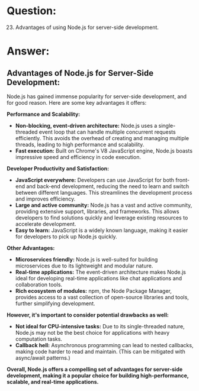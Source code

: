 # Question:

23. Advantages of using Node.js for server-side development.

# Answer:

## Advantages of Node.js for Server-Side Development:

Node.js has gained immense popularity for server-side development, and for good reason. Here are some key advantages it offers:

**Performance and Scalability:**

* **Non-blocking, event-driven architecture:** Node.js uses a single-threaded event loop that can handle multiple concurrent requests efficiently. This avoids the overhead of creating and managing multiple threads, leading to high performance and scalability.
* **Fast execution:** Built on Chrome's V8 JavaScript engine, Node.js boasts impressive speed and efficiency in code execution.

**Developer Productivity and Satisfaction:**

* **JavaScript everywhere:** Developers can use JavaScript for both front-end and back-end development, reducing the need to learn and switch between different languages. This streamlines the development process and improves efficiency.
* **Large and active community:** Node.js has a vast and active community, providing extensive support, libraries, and frameworks. This allows developers to find solutions quickly and leverage existing resources to accelerate development.
* **Easy to learn:** JavaScript is a widely known language, making it easier for developers to pick up Node.js quickly. 

**Other Advantages:**

* **Microservices friendly:** Node.js is well-suited for building microservices due to its lightweight and modular nature.
* **Real-time applications:** The event-driven architecture makes Node.js ideal for developing real-time applications like chat applications and collaboration tools.
* **Rich ecosystem of modules:** npm, the Node Package Manager, provides access to a vast collection of open-source libraries and tools, further simplifying development.

**However, it's important to consider potential drawbacks as well:**

* **Not ideal for CPU-intensive tasks:** Due to its single-threaded nature, Node.js may not be the best choice for applications with heavy computation tasks.
* **Callback hell:** Asynchronous programming can lead to nested callbacks, making code harder to read and maintain. (This can be mitigated with async/await patterns.)

**Overall, Node.js offers a compelling set of advantages for server-side development, making it a popular choice for building high-performance, scalable, and real-time applications.** 
